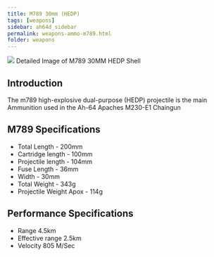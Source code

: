 ```yaml
---
title: M789 30mm (HEDP)
tags: [weapons]
sidebar: ah64d_sidebar
permalink: weapons-ammo-m789.html
folder: weapons
---
```



![](/images/diagrams/m789.png)
Detailed Image of M789 30MM HEDP Shell


## Introduction
The m789 high-explosive dual-purpose (HEDP) projectile is the main Ammunition used in the Ah-64 Apaches M230-E1 Chaingun 


## M789 Specifications
- Total Length - 200mm
- Cartridge length - 100mm
- Projectile length - 104mm
- Fuse Length - 36mm
- Width - 30mm
- Total Weight - 343g
- Projectile Weight Apox - 114g

## Performance Specifications
- Range 4.5km
- Effective range 2.5km
- Velocity 805 M/Sec